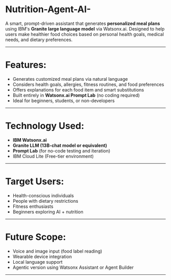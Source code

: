 # Nutrition-Agent-AI-


A smart, prompt-driven assistant that generates **personalized meal plans** using IBM's **Granite large language model** via Watsonx.ai. Designed to help users make healthier food choices based on personal health goals, medical needs, and dietary preferences.

---

# Features:

* Generates customized meal plans via natural language
* Considers health goals, allergies, fitness routines, and food preferences
* Offers explanations for each food item and smart substitutions
* Built entirely in **Watsonx.ai Prompt Lab** (no coding required)
* Ideal for beginners, students, or non-developers

---

# Technology Used:

* **IBM Watsonx.ai**
* **Granite LLM (13B-chat model or equivalent)**
* **Prompt Lab** (for no-code testing and iteration)
* IBM Cloud Lite (Free-tier environment)

---


# Target Users:

* Health-conscious individuals
* People with dietary restrictions
* Fitness enthusiasts
* Beginners exploring AI + nutrition

---

# Future Scope:

* Voice and image input (food label reading)
* Wearable device integration
* Local language support
* Agentic version using Watsonx Assistant or Agent Builder

---


